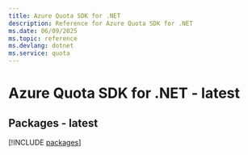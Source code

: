 ```yaml
---
title: Azure Quota SDK for .NET
description: Reference for Azure Quota SDK for .NET
ms.date: 06/09/2025
ms.topic: reference
ms.devlang: dotnet
ms.service: quota
---
```

# Azure Quota SDK for .NET - latest
## Packages - latest
[!INCLUDE [packages](quota-index.md)]